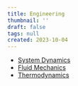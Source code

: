 ```yaml
---
title: Engineering
thumbnail: ''
draft: false
tags: null
created: 2023-10-04
---
```


* [System Dynamics](System%20Dynamics.md)
* [Fluid Mechanics](Fluid%20Mechanics.md)
* [Thermodynamics](Thermodynamics.md)
